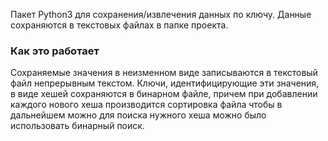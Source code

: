 Пакет Python3 для сохранения/извлечения данных по ключу. Данные сохраняются в текстовых файлах в папке проекта.

### Как это работает

Сохраняемые значения в неизменном виде записываются в текстовый файл непрерывным текстом. 
Ключи, идентифицирующие эти значения, в виде хешей сохраняются в бинарном файле, причем при добавлении каждого нового хеша производится сортировка файла чтобы в дальнейшем можно для поиска нужного хеша можно было использовать бинарный поиск.